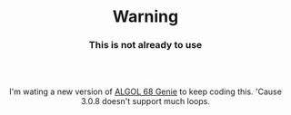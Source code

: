 <div align='center'>

# Warning
### This is not already to use

<br/>
<br/>

I'm wating a new version of [ALGOL 68 Genie](https://jmvdveer.home.xs4all.nl/en.post.announcing-algol-68-genie.html) to keep coding this. 'Cause 3.0.8 doesn't support much loops.
